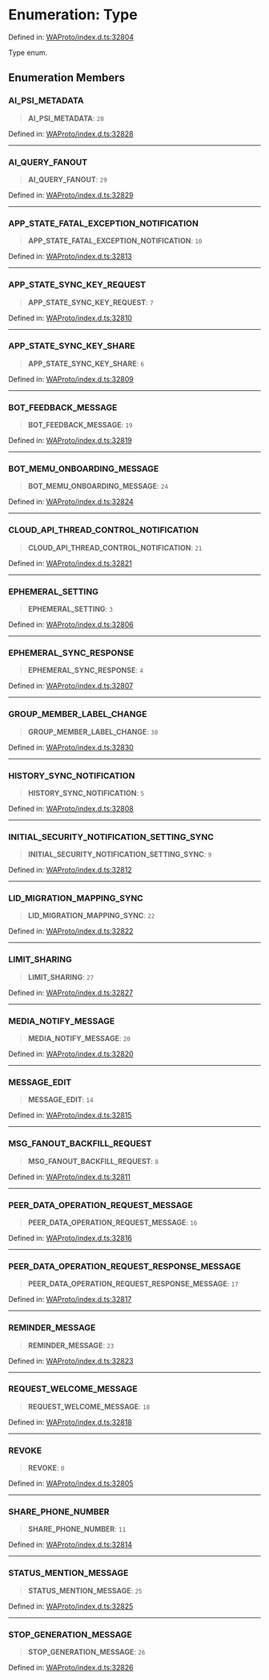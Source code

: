 # Enumeration: Type

Defined in: [WAProto/index.d.ts:32804](https://github.com/Fokusdotid/bail/blob/0fe6346a5ff68a74eb71890335c982b44e2da604/WAProto/index.d.ts#L32804)

Type enum.

## Enumeration Members

### AI\_PSI\_METADATA

> **AI\_PSI\_METADATA**: `28`

Defined in: [WAProto/index.d.ts:32828](https://github.com/Fokusdotid/bail/blob/0fe6346a5ff68a74eb71890335c982b44e2da604/WAProto/index.d.ts#L32828)

***

### AI\_QUERY\_FANOUT

> **AI\_QUERY\_FANOUT**: `29`

Defined in: [WAProto/index.d.ts:32829](https://github.com/Fokusdotid/bail/blob/0fe6346a5ff68a74eb71890335c982b44e2da604/WAProto/index.d.ts#L32829)

***

### APP\_STATE\_FATAL\_EXCEPTION\_NOTIFICATION

> **APP\_STATE\_FATAL\_EXCEPTION\_NOTIFICATION**: `10`

Defined in: [WAProto/index.d.ts:32813](https://github.com/Fokusdotid/bail/blob/0fe6346a5ff68a74eb71890335c982b44e2da604/WAProto/index.d.ts#L32813)

***

### APP\_STATE\_SYNC\_KEY\_REQUEST

> **APP\_STATE\_SYNC\_KEY\_REQUEST**: `7`

Defined in: [WAProto/index.d.ts:32810](https://github.com/Fokusdotid/bail/blob/0fe6346a5ff68a74eb71890335c982b44e2da604/WAProto/index.d.ts#L32810)

***

### APP\_STATE\_SYNC\_KEY\_SHARE

> **APP\_STATE\_SYNC\_KEY\_SHARE**: `6`

Defined in: [WAProto/index.d.ts:32809](https://github.com/Fokusdotid/bail/blob/0fe6346a5ff68a74eb71890335c982b44e2da604/WAProto/index.d.ts#L32809)

***

### BOT\_FEEDBACK\_MESSAGE

> **BOT\_FEEDBACK\_MESSAGE**: `19`

Defined in: [WAProto/index.d.ts:32819](https://github.com/Fokusdotid/bail/blob/0fe6346a5ff68a74eb71890335c982b44e2da604/WAProto/index.d.ts#L32819)

***

### BOT\_MEMU\_ONBOARDING\_MESSAGE

> **BOT\_MEMU\_ONBOARDING\_MESSAGE**: `24`

Defined in: [WAProto/index.d.ts:32824](https://github.com/Fokusdotid/bail/blob/0fe6346a5ff68a74eb71890335c982b44e2da604/WAProto/index.d.ts#L32824)

***

### CLOUD\_API\_THREAD\_CONTROL\_NOTIFICATION

> **CLOUD\_API\_THREAD\_CONTROL\_NOTIFICATION**: `21`

Defined in: [WAProto/index.d.ts:32821](https://github.com/Fokusdotid/bail/blob/0fe6346a5ff68a74eb71890335c982b44e2da604/WAProto/index.d.ts#L32821)

***

### EPHEMERAL\_SETTING

> **EPHEMERAL\_SETTING**: `3`

Defined in: [WAProto/index.d.ts:32806](https://github.com/Fokusdotid/bail/blob/0fe6346a5ff68a74eb71890335c982b44e2da604/WAProto/index.d.ts#L32806)

***

### EPHEMERAL\_SYNC\_RESPONSE

> **EPHEMERAL\_SYNC\_RESPONSE**: `4`

Defined in: [WAProto/index.d.ts:32807](https://github.com/Fokusdotid/bail/blob/0fe6346a5ff68a74eb71890335c982b44e2da604/WAProto/index.d.ts#L32807)

***

### GROUP\_MEMBER\_LABEL\_CHANGE

> **GROUP\_MEMBER\_LABEL\_CHANGE**: `30`

Defined in: [WAProto/index.d.ts:32830](https://github.com/Fokusdotid/bail/blob/0fe6346a5ff68a74eb71890335c982b44e2da604/WAProto/index.d.ts#L32830)

***

### HISTORY\_SYNC\_NOTIFICATION

> **HISTORY\_SYNC\_NOTIFICATION**: `5`

Defined in: [WAProto/index.d.ts:32808](https://github.com/Fokusdotid/bail/blob/0fe6346a5ff68a74eb71890335c982b44e2da604/WAProto/index.d.ts#L32808)

***

### INITIAL\_SECURITY\_NOTIFICATION\_SETTING\_SYNC

> **INITIAL\_SECURITY\_NOTIFICATION\_SETTING\_SYNC**: `9`

Defined in: [WAProto/index.d.ts:32812](https://github.com/Fokusdotid/bail/blob/0fe6346a5ff68a74eb71890335c982b44e2da604/WAProto/index.d.ts#L32812)

***

### LID\_MIGRATION\_MAPPING\_SYNC

> **LID\_MIGRATION\_MAPPING\_SYNC**: `22`

Defined in: [WAProto/index.d.ts:32822](https://github.com/Fokusdotid/bail/blob/0fe6346a5ff68a74eb71890335c982b44e2da604/WAProto/index.d.ts#L32822)

***

### LIMIT\_SHARING

> **LIMIT\_SHARING**: `27`

Defined in: [WAProto/index.d.ts:32827](https://github.com/Fokusdotid/bail/blob/0fe6346a5ff68a74eb71890335c982b44e2da604/WAProto/index.d.ts#L32827)

***

### MEDIA\_NOTIFY\_MESSAGE

> **MEDIA\_NOTIFY\_MESSAGE**: `20`

Defined in: [WAProto/index.d.ts:32820](https://github.com/Fokusdotid/bail/blob/0fe6346a5ff68a74eb71890335c982b44e2da604/WAProto/index.d.ts#L32820)

***

### MESSAGE\_EDIT

> **MESSAGE\_EDIT**: `14`

Defined in: [WAProto/index.d.ts:32815](https://github.com/Fokusdotid/bail/blob/0fe6346a5ff68a74eb71890335c982b44e2da604/WAProto/index.d.ts#L32815)

***

### MSG\_FANOUT\_BACKFILL\_REQUEST

> **MSG\_FANOUT\_BACKFILL\_REQUEST**: `8`

Defined in: [WAProto/index.d.ts:32811](https://github.com/Fokusdotid/bail/blob/0fe6346a5ff68a74eb71890335c982b44e2da604/WAProto/index.d.ts#L32811)

***

### PEER\_DATA\_OPERATION\_REQUEST\_MESSAGE

> **PEER\_DATA\_OPERATION\_REQUEST\_MESSAGE**: `16`

Defined in: [WAProto/index.d.ts:32816](https://github.com/Fokusdotid/bail/blob/0fe6346a5ff68a74eb71890335c982b44e2da604/WAProto/index.d.ts#L32816)

***

### PEER\_DATA\_OPERATION\_REQUEST\_RESPONSE\_MESSAGE

> **PEER\_DATA\_OPERATION\_REQUEST\_RESPONSE\_MESSAGE**: `17`

Defined in: [WAProto/index.d.ts:32817](https://github.com/Fokusdotid/bail/blob/0fe6346a5ff68a74eb71890335c982b44e2da604/WAProto/index.d.ts#L32817)

***

### REMINDER\_MESSAGE

> **REMINDER\_MESSAGE**: `23`

Defined in: [WAProto/index.d.ts:32823](https://github.com/Fokusdotid/bail/blob/0fe6346a5ff68a74eb71890335c982b44e2da604/WAProto/index.d.ts#L32823)

***

### REQUEST\_WELCOME\_MESSAGE

> **REQUEST\_WELCOME\_MESSAGE**: `18`

Defined in: [WAProto/index.d.ts:32818](https://github.com/Fokusdotid/bail/blob/0fe6346a5ff68a74eb71890335c982b44e2da604/WAProto/index.d.ts#L32818)

***

### REVOKE

> **REVOKE**: `0`

Defined in: [WAProto/index.d.ts:32805](https://github.com/Fokusdotid/bail/blob/0fe6346a5ff68a74eb71890335c982b44e2da604/WAProto/index.d.ts#L32805)

***

### SHARE\_PHONE\_NUMBER

> **SHARE\_PHONE\_NUMBER**: `11`

Defined in: [WAProto/index.d.ts:32814](https://github.com/Fokusdotid/bail/blob/0fe6346a5ff68a74eb71890335c982b44e2da604/WAProto/index.d.ts#L32814)

***

### STATUS\_MENTION\_MESSAGE

> **STATUS\_MENTION\_MESSAGE**: `25`

Defined in: [WAProto/index.d.ts:32825](https://github.com/Fokusdotid/bail/blob/0fe6346a5ff68a74eb71890335c982b44e2da604/WAProto/index.d.ts#L32825)

***

### STOP\_GENERATION\_MESSAGE

> **STOP\_GENERATION\_MESSAGE**: `26`

Defined in: [WAProto/index.d.ts:32826](https://github.com/Fokusdotid/bail/blob/0fe6346a5ff68a74eb71890335c982b44e2da604/WAProto/index.d.ts#L32826)
